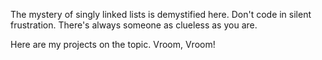 The mystery of singly linked lists is demystified here. Don't code in silent frustration. There's always someone as clueless as you are.

Here are my projects on the topic. Vroom, Vroom!
